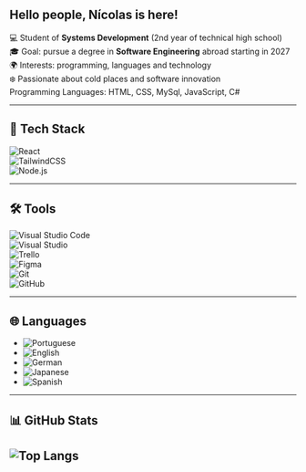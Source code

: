 ## Hello people, Nícolas is here!

💻 Student of **Systems Development** (2nd year of technical high school)  
🎓 Goal: pursue a degree in **Software Engineering** abroad starting in 2027  
🌍 Interests: programming, languages and technology  
❄️ Passionate about cold places and software innovation  
Programming Languages:
HTML, CSS, MySql, JavaScript, C#

---

## 🚀 Tech Stack
![React](https://img.shields.io/badge/React-20232A?style=for-the-badge&logo=react&logoColor=61DAFB)  
![TailwindCSS](https://img.shields.io/badge/TailwindCSS-38B2AC?style=for-the-badge&logo=tailwind-css&logoColor=white)  
![Node.js](https://img.shields.io/badge/Node.js-43853D?style=for-the-badge&logo=node.js&logoColor=white)  

---

## 🛠️ Tools
![Visual Studio Code](https://img.shields.io/badge/VS%20Code-0078d7?style=for-the-badge&logo=visual-studio-code&logoColor=white)  
![Visual Studio](https://img.shields.io/badge/Visual%20Studio-5C2D91?style=for-the-badge&logo=visual-studio&logoColor=white)  
![Trello](https://img.shields.io/badge/Trello-0052CC?style=for-the-badge&logo=trello&logoColor=white)  
![Figma](https://img.shields.io/badge/Figma-F24E1E?style=for-the-badge&logo=figma&logoColor=white)  
![Git](https://img.shields.io/badge/Git-F05032?style=for-the-badge&logo=git&logoColor=white)  
![GitHub](https://img.shields.io/badge/GitHub-181717?style=for-the-badge&logo=github&logoColor=white)  

---

## 🌐 Languages
- ![Portuguese](https://img.shields.io/badge/Portuguese-FLuent-green?style=for-the-badge&logo=google-translate)  
- ![English](https://img.shields.io/badge/English-Intermediate%2FAdvanced-blue?style=for-the-badge&logo=google-translate)  
- ![German](https://img.shields.io/badge/German-Near%20Intermediate-black?style=for-the-badge&logo=google-translate)  
- ![Japanese](https://img.shields.io/badge/Japanese-N4%20(N3%20by%202026)-red?style=for-the-badge&logo=google-translate)  
- ![Spanish](https://img.shields.io/badge/Spanish-Reading%20%26%20Listening%20Good-orange?style=for-the-badge&logo=google-translate)  

---

## 📊 GitHub Stats

![Top Langs](https://github-readme-stats.vercel.app/api/top-langs/?username=nicolas123&layout=compact&theme=radical)
---

<!--
**nicolasSchinagel/nicolasSchinagel** is a ✨ _special_ ✨ repository because its `README.md` (this file) appears on your GitHub profile.

Here are some ideas to get you started:

- 🔭 I’m currently working on ...
- 🌱 I’m currently learning ...
- 👯 I’m looking to collaborate on ...
- 🤔 I’m looking for help with ...
- 💬 Ask me about ...
- 📫 How to reach me: ...
- 😄 Pronouns: ...
- ⚡ Fun fact: ...
-->
